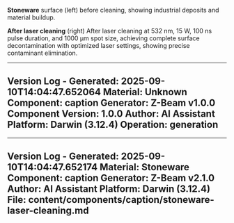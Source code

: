 **Stoneware** surface (left) before cleaning, showing industrial deposits and material buildup.

**After laser cleaning** (right) After laser cleaning at 532 nm, 15 W, 100 ns pulse duration, and 1000 µm spot size, achieving complete surface decontamination with optimized laser settings, showing precise contaminant elimination.

---
Version Log - Generated: 2025-09-10T14:04:47.652064
Material: Unknown
Component: caption
Generator: Z-Beam v1.0.0
Component Version: 1.0.0
Author: AI Assistant
Platform: Darwin (3.12.4)
Operation: generation
---

---
Version Log - Generated: 2025-09-10T14:04:47.652174
Material: Stoneware
Component: caption
Generator: Z-Beam v2.1.0
Author: AI Assistant
Platform: Darwin (3.12.4)
File: content/components/caption/stoneware-laser-cleaning.md
---